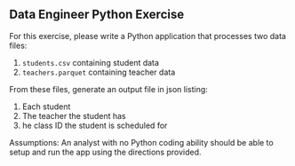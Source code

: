 ## Data Engineer Python Exercise  

For this exercise, please write a Python application that processes 
two data files:

1. `students.csv` containing student data
2. `teachers.parquet` containing teacher data

From these files, generate an output file in json listing:

1. Each student
2. The teacher the student has
3. he class ID the student is scheduled for

Assumptions:
An analyst with no Python coding ability should be able to setup and run the 
app using the directions provided.
